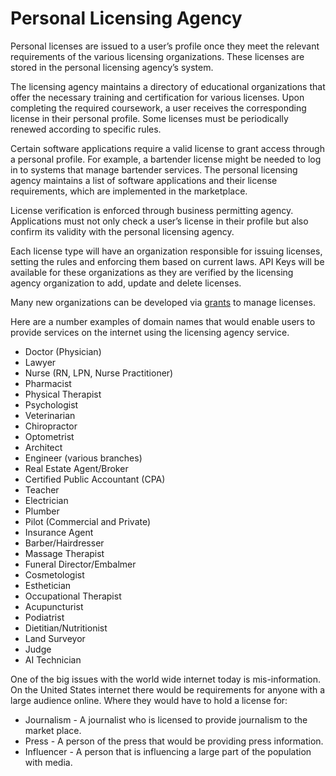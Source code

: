 # Personal Licensing Agency

Personal licenses are issued to a user’s profile once they meet the relevant requirements of the various licensing organizations. These licenses are stored in the personal licensing agency’s system.

The licensing agency maintains a directory of educational organizations that offer the necessary training and certification for various licenses. Upon completing the required coursework, a user receives the corresponding license in their personal profile. Some licenses must be periodically renewed according to specific rules.

Certain software applications require a valid license to grant access through a personal profile. For example, a bartender license might be needed to log in to systems that manage bartender services. The personal licensing agency maintains a list of software applications and their license requirements, which are implemented in the marketplace.

License verification is enforced through business permitting agency. Applications must not only check a user’s license in their profile but also confirm its validity with the personal licensing agency.

Each license type will have an organization responsible for issuing licenses, setting the rules and enforcing them based on current laws. API Keys will be available for these organizations as they are verified by the licensing agency organization to add, update and delete licenses.

Many new organizations can be developed via [grants](/grants/) to manage licenses.

Here are a number examples of domain names that would enable users to provide services on the internet using the licensing agency service.

- Doctor (Physician)
- Lawyer
- Nurse (RN, LPN, Nurse Practitioner)
- Pharmacist
- Physical Therapist
- Psychologist
- Veterinarian
- Chiropractor
- Optometrist
- Architect
- Engineer (various branches)
- Real Estate Agent/Broker
- Certified Public Accountant (CPA)
- Teacher
- Electrician
- Plumber
- Pilot (Commercial and Private)
- Insurance Agent
- Barber/Hairdresser
- Massage Therapist
- Funeral Director/Embalmer
- Cosmetologist
- Esthetician
- Occupational Therapist
- Acupuncturist
- Podiatrist
- Dietitian/Nutritionist
- Land Surveyor
- Judge
- AI Technician

One of the big issues with the world wide internet today is mis-information. On the United States internet there would be requirements for anyone with a large audience online. Where they would have to hold a license for:

- Journalism - A journalist who is licensed to provide journalism to the market place.
- Press - A person of the press that would be providing press information.
- Influencer - A person that is influencing a large part of the population with media.

